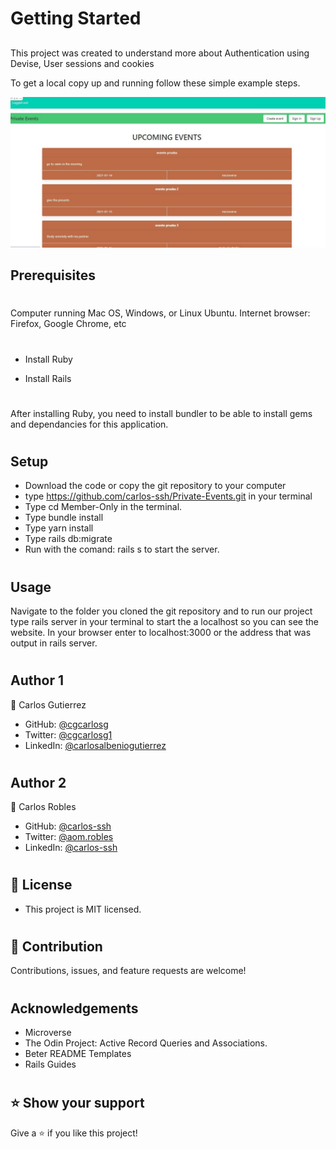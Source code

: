 # Getting Started
##

This project was created to understand more about  Authentication using Devise, User sessions and cookies

To get a local copy up and running follow these simple example steps.

![project](https://github.com/carlos-ssh/Private-Events/blob/feats/app/assets/images/screenshot.jpg)

## Prerequisites
#

Computer running Mac OS, Windows, or Linux Ubuntu. Internet browser: Firefox, Google Chrome, etc
#

- Install Ruby

- Install Rails
#

After installing Ruby, you need to install bundler to be able to install gems and dependancies for this application.
#

## Setup
- Download the code or copy the git repository to your computer
- type https://github.com/carlos-ssh/Private-Events.git in your terminal
- Type cd Member-Only in the terminal.
- Type bundle install
- Type yarn install
- Type rails db:migrate
- Run with the comand: rails s to start the server.
#

## Usage
Navigate to the folder you cloned the git repository and to run our project type rails server in your terminal to start the a localhost so you can see the website. In your browser enter to localhost:3000 or the address that was output in rails server.
#

## Author 1
👤  Carlos Gutierrez

- GitHub:  [@cgcarlosg](https://github.com/cgcarlosg)
- Twitter: [@cgcarlosg1](https://twitter.com/cgcarlosg1)
- LinkedIn: [@carlosalbeniogutierrez](www.linkedin.com/in/carlosalbeniogutierrez)
#

## Author 2
👤 Carlos Robles

- GitHub: [@carlos-ssh](https://github.com/carlos-ssh)
- Twitter: [@aom.robles](https://twitter.com/aom.robles)
- LinkedIn: [@carlos-ssh](www.linkedin.com/in/carlos-ssh)
#

 ## 📝 License 
- This project is MIT licensed.
#

## 🤝 Contribution
Contributions, issues, and feature requests are welcome!
#

## Acknowledgements
- Microverse
- The Odin Project: Active Record Queries and Associations.
- Beter README Templates
- Rails Guides
#

## ⭐ Show your support
Give a ⭐️ if you like this project!
